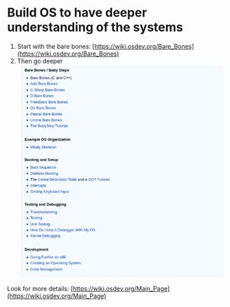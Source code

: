 # Build OS to have deeper understanding of the systems
1. Start with the bare bones: [https://wiki.osdev.org/Bare_Bones](https://wiki.osdev.org/Bare_Bones)
2. Then go deeper
![osdev.png](/pics/osdev.png)

Look for more details: [https://wiki.osdev.org/Main_Page](https://wiki.osdev.org/Main_Page)
